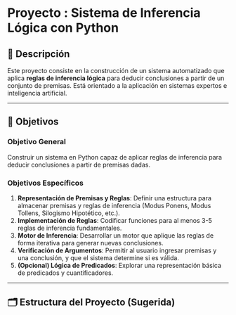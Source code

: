 # Proyecto : Sistema de Inferencia Lógica con Python

## 📌 Descripción
Este proyecto consiste en la construcción de un sistema automatizado que aplica **reglas de inferencia lógica** para deducir conclusiones a partir de un conjunto de premisas. Está orientado a la aplicación en sistemas expertos e inteligencia artificial.

---

## 🎯 Objetivos

### Objetivo General
Construir un sistema en Python capaz de aplicar reglas de inferencia para deducir conclusiones a partir de premisas dadas.

### Objetivos Específicos
1.  **Representación de Premisas y Reglas**: Definir una estructura para almacenar premisas y reglas de inferencia (Modus Ponens, Modus Tollens, Silogismo Hipotético, etc.).
2.  **Implementación de Reglas**: Codificar funciones para al menos 3-5 reglas de inferencia fundamentales.
3.  **Motor de Inferencia**: Desarrollar un motor que aplique las reglas de forma iterativa para generar nuevas conclusiones.
4.  **Verificación de Argumentos**: Permitir al usuario ingresar premisas y una conclusión, y que el sistema determine si es válida.
5.  **(Opcional) Lógica de Predicados**: Explorar una representación básica de predicados y cuantificadores.

---

## 🗂️ Estructura del Proyecto (Sugerida)
